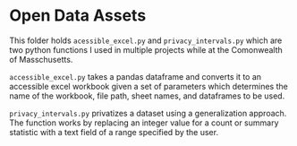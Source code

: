# Open Data Assets

This folder holds `acessible_excel.py` and `privacy_intervals.py` which are two python functions I used in multiple projects while at the Comonwealth of Masschusetts.

`accessible_excel.py` takes a pandas dataframe and converts it to an accessible excel workbook given a set of parameters which determines the name of the workbook, file path, sheet names, and dataframes to be used.

`privacy_intervals.py` privatizes a dataset using a generalization approach. The function works by replacing an integer value for a count or summary statistic with a text field of a range specified by the user.

